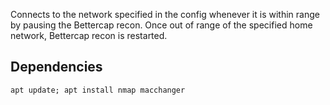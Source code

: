 Connects to the network specified in the config whenever it is within range by pausing the Bettercap recon. Once out of range of the specified home network, Bettercap recon is restarted.

## Dependencies
```
apt update; apt install nmap macchanger
```
